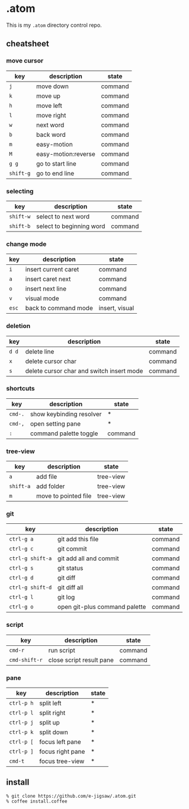 # .atom

This is my `.atom` directory control repo.

## cheatsheet

### move cursor

key | description | state
--- | ----------- | -----
`j` | move down   | command
`k` | move up     | command
`h` | move left   | command
`l` | move right  | command
`w` | next word   | command
`b` | back word   | command
`m` | easy-motion | command
`M` | easy-motion:reverse | command
`g g`     | go to start line | command
`shift-g` | go to end line   | command

### selecting

key       | description         | state
--------- | ------------------- | -------
`shift-w` | select to next word | command
`shift-b` | select to beginning word | command

### change mode

key | description          | state
--- | -------------------- | ---
`i` | insert current caret | command
`a` | insert caret next    | command
`o` | insert next line     | command
`v` | visual mode | command
`esc` | back to command mode | insert, visual

### deletion

key | description          | state
--- | -------------------- | ---
`d d` | delete line        | command
`x` | delete cursor char   | command
`s` | delete cursor char and switch insert mode | command

### shortcuts

key     | description              | state
------- | ------------------------ | ---
`cmd-.` | show keybinding resolver | *
`cmd-,` | open setting pane        | *
`:`     | command palette toggle   | command

### tree-view

key | description          | state
--- | -------------------- | ---
`a` | add file             | tree-view
`shift-a` | add folder     | tree-view
`m` | move to pointed file | tree-view

### git

key        | description              | state
---------- | ------------------------ | ---
`ctrl-g a` | git add this file        | command
`ctrl-g c` | git commit               | command
`ctrl-g shift-a` | git add all and commit | command
`ctrl-g s` | git status               | command
`ctrl-g d` | git diff                 | command
`ctrl-g shift-d` | git diff all       | command
`ctrl-g l` | git log                  | command
`ctrl-g o` | open git-plus command palette | command

### script

key       | description              | state
--------- | ------------------------ | ---
`cmd-r` | run script               | command
`cmd-shift-r` | close script result pane | command

### pane

key       | description              | state
--------- | ------------------------ | ---
`ctrl-p h`| split left               | *
`ctrl-p l`| split right              | *
`ctrl-p j`| split up                 | *
`ctrl-p k`| split down               | *
`ctrl-p [`| focus left pane          | *
`ctrl-p ]`| focus right pane         | *
`cmd-t`   | focus tree-view          | *

## install

```
% git clone https://github.com/e-jigsaw/.atom.git
% coffee install.coffee
```
